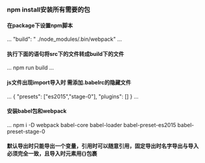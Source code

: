 ### npm install安装所有需要的包

#### 在package下设置npm脚本

...
"build": " ./node_modules/.bin/webpack"
...

#### 执行下面的语句将src下的文件转成build下的文件

...
npm run build
...

#### js文件出现import导入时 需添加.babelrc的隐藏文件

...
{
  "presets": ["es2015","stage-0"],
  "plugins": []
}
...

#### 安装babel包和webpack
...
npm i -D webpack babel-core babel-loader babel-preset-es2015 babel-preset-stage-0

#### 默认导出时只能导出一个变量，引用时可以随意引用，固定导出时名字导出与导入必须完全一致，且导入时元素用{}包裹
